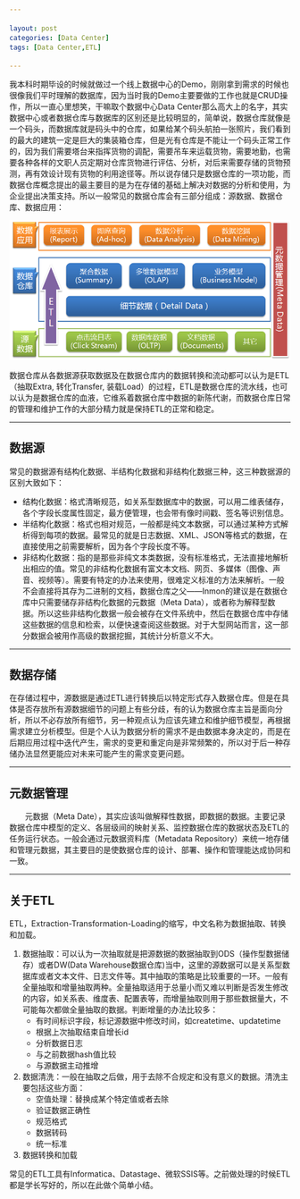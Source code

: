 ```yaml
---

layout: post
categories: [Data Center]
tags: [Data Center,ETL]

---
```



我本科时期毕设的时候就做过一个线上数据中心的Demo，刚刚拿到需求的时候也很像我们平时理解的数据库，因为当时我的Demo主要要做的工作也就是CRUD操作，所以一直心里想笑，干嘛取个数据中心Data Center那么高大上的名字，其实数据中心或者数据仓库与数据库的区别还是比较明显的，简单说，数据仓库就像是一个码头，而数据库就是码头中的仓库，如果给某个码头航拍一张照片，我们看到的最大的建筑一定是巨大的集装箱仓库，但是光有仓库是不能让一个码头正常工作的，因为我们需要塔台来指挥货物的调配，需要吊车来运载货物，需要地勤，也需要各种各样的文职人员定期对仓库货物进行评估、分析，对后来需要存储的货物预测，再有效设计现有货物的利用途径等。所以说存储只是数据仓库的一项功能，而数据仓库概念提出的最主要目的是为在存储的基础上解决对数据的分析和使用，为企业提出决策支持。所以一般常见的数据仓库会有三部分组成：源数据、数据仓库、数据应用：

![](https://raw.githubusercontent.com/kakack/kakack.github.io/master/_images/140330.png)

数据仓库从各数据源获取数据及在数据仓库内的数据转换和流动都可以认为是ETL（抽取Extra, 转化Transfer, 装载Load）的过程，ETL是数据仓库的流水线，也可以认为是数据仓库的血液，它维系着数据仓库中数据的新陈代谢，而数据仓库日常的管理和维护工作的大部分精力就是保持ETL的正常和稳定。

- - -

## 数据源

常见的数据源有结构化数据、半结构化数据和非结构化数据三种，这三种数据源的区别大致如下：

- 结构化数据：格式清晰规范，如关系型数据库中的数据，可以用二维表储存，各个字段长度属性固定，最方便管理，也会带有像时间戳、签名等识别信息。
- 半结构化数据：格式也相对规范，一般都是纯文本数据，可以通过某种方式解析得到每项的数据。最常见的就是日志数据、XML、JSON等格式的数据，在直接使用之前需要解析，因为各个字段长度不等。
- 非结构化数据：指的是那些非纯文本类数据，没有标准格式，无法直接地解析出相应的值。常见的非结构化数据有富文本文档、网页、多媒体（图像、声音、视频等）。需要有特定的办法来使用，很难定义标准的方法来解析。一般不会直接将其存为二进制的文档，数据仓库之父——Inmon的建议是在数据仓库中只需要储存非结构化数据的元数据（Meta Data），或者称为解释型数据。所以这些非结构化数据一般会被存在文件系统中，然后在数据仓库中存储这些数据的信息和检索，以便快速查阅这些数据。对于大型网站而言，这一部分数据会被用作高级的数据挖掘，其统计分析意义不大。

- - -

## 数据存储

在存储过程中，源数据是通过ETL进行转换后以特定形式存入数据仓库。但是在具体是否存放所有源数据细节的问题上有些分歧，有的认为数据仓库主旨是面向分析，所以不必存放所有细节，另一种观点认为应该先建立和维护细节模型，再根据需求建立分析模型。但是个人认为数据分析的需求不是由数据本身决定的，而是在后期应用过程中迭代产生，需求的变更和重定向是非常频繁的，所以对于后一种存储办法显然更能应对未来可能产生的需求变更问题。

- - -

## 元数据管理

　　元数据（Meta Date），其实应该叫做解释性数据，即数据的数据。主要记录数据仓库中模型的定义、各层级间的映射关系、监控数据仓库的数据状态及ETL的任务运行状态。一般会通过元数据资料库（Metadata Repository）来统一地存储和管理元数据，其主要目的是使数据仓库的设计、部署、操作和管理能达成协同和一致。

- - -

## 关于ETL

ETL，Extraction-Transformation-Loading的缩写，中文名称为数据抽取、转换和加载。

1. 数据抽取：可以认为一次抽取就是把源数据的数据抽取到ODS（操作型数据储存）或者DW(Data Warehouse数据仓库)当中，这里的源数据可以是关系型数据库或者文本文件、日志文件等。其中抽取的策略是比较重要的一环。一般有全量抽取和增量抽取两种。全量抽取适用于总量小而又难以判断是否发生修改的内容，如关系表、维度表、配置表等，而增量抽取则用于那些数据量大，不可能每次都做全量抽取的数据。判断增量的办法比较多：
      - 有时间标识字段，标记源数据中修改时间，如createtime、updatetime
      - 根据上次抽取结束自增长id
      - 分析数据日志
      - 与之前数据hash值比较
      - 与源数据主动推增
2. 数据清洗：一般在抽取之后做，用于去除不合规定和没有意义的数据。清洗主要包括这些方面：
      - 空值处理：替换成某个特定值或者去除
      - 验证数据正确性
      - 规范格式
      - 数据转码
      - 统一标准
3. 数据转换和加载

常见的ETL工具有Informatica、Datastage、微软SSIS等。之前做处理的时候ETL都是学长写好的，所以在此做个简单小结。













